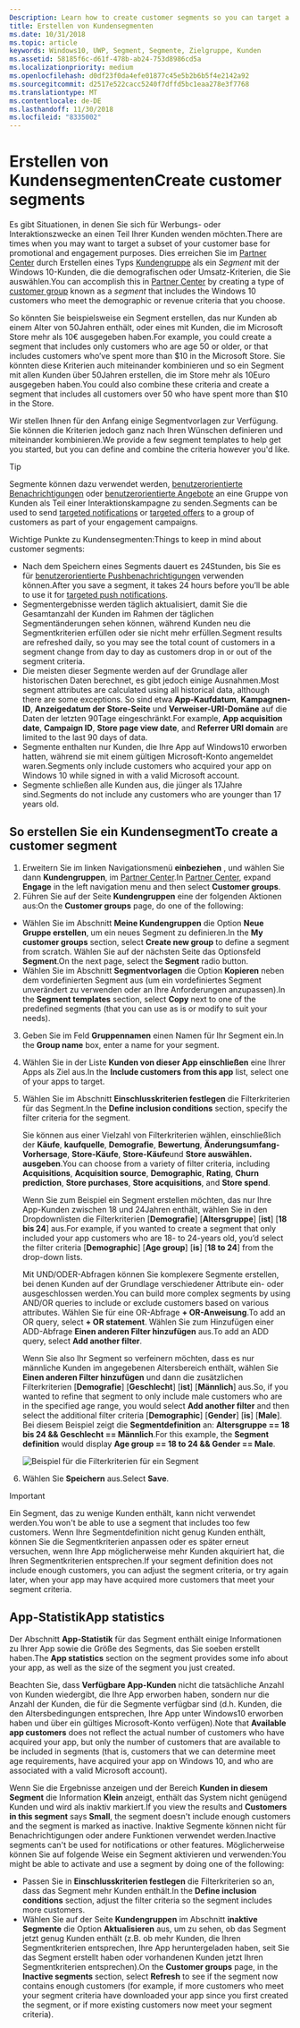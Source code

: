 ```yaml
---
Description: Learn how to create customer segments so you can target a subset of your customer base for promotional or engagement purposes.
title: Erstellen von Kundensegmenten
ms.date: 10/31/2018
ms.topic: article
keywords: Windows10, UWP, Segment, Segmente, Zielgruppe, Kunden
ms.assetid: 58185f6c-d61f-478b-ab24-753d8986cd5a
ms.localizationpriority: medium
ms.openlocfilehash: d0df23f0da4efe01877c45e5b2b6b5f4e2142a92
ms.sourcegitcommit: d2517e522cacc5240f7dffd5bc1eaa278e3f7768
ms.translationtype: MT
ms.contentlocale: de-DE
ms.lasthandoff: 11/30/2018
ms.locfileid: "8335002"
---
```

# <a name="create-customer-segments"></a><span data-ttu-id="c1045-103">Erstellen von Kundensegmenten</span><span class="sxs-lookup"><span data-stu-id="c1045-103">Create customer segments</span></span>

<span data-ttu-id="c1045-104">Es gibt Situationen, in denen Sie sich für Werbungs- oder Interaktionszwecke an einen Teil Ihrer Kunden wenden möchten.</span><span class="sxs-lookup"><span data-stu-id="c1045-104">There are times when you may want to target a subset of your customer base for promotional and engagement purposes.</span></span> <span data-ttu-id="c1045-105">Dies erreichen Sie im [Partner Center](https://partner.microsoft.com/dashboard) durch Erstellen eines Typs [Kundengruppe](create-customer-groups.md) als ein *Segment* mit der Windows 10-Kunden, die die demografischen oder Umsatz-Kriterien, die Sie auswählen.</span><span class="sxs-lookup"><span data-stu-id="c1045-105">You can accomplish this in [Partner Center](https://partner.microsoft.com/dashboard) by creating a type of [customer group](create-customer-groups.md) known as a *segment* that includes the Windows 10 customers who meet the demographic or revenue criteria that you choose.</span></span>

<span data-ttu-id="c1045-106">So könnten Sie beispielsweise ein Segment erstellen, das nur Kunden ab einem Alter von 50Jahren enthält, oder eines mit Kunden, die im Microsoft Store mehr als 10€ ausgegeben haben.</span><span class="sxs-lookup"><span data-stu-id="c1045-106">For example, you could create a segment that includes only customers who are age 50 or older, or that includes customers who’ve spent more than $10 in the Microsoft Store.</span></span> <span data-ttu-id="c1045-107">Sie könnten diese Kriterien auch miteinander kombinieren und so ein Segment mit allen Kunden über 50Jahren erstellen, die im Store mehr als 10Euro ausgegeben haben.</span><span class="sxs-lookup"><span data-stu-id="c1045-107">You could also combine these criteria and create a segment that includes all customers over 50 who have spent more than $10 in the Store.</span></span> 

<span data-ttu-id="c1045-108">Wir stellen Ihnen für den Anfang einige Segmentvorlagen zur Verfügung. Sie können die Kriterien jedoch ganz nach Ihren Wünschen definieren und miteinander kombinieren.</span><span class="sxs-lookup"><span data-stu-id="c1045-108">We provide a few segment templates to help get you started, but you can define and combine the criteria however you'd like.</span></span>

> [!TIP]
> <span data-ttu-id="c1045-109">Segmente können dazu verwendet werden, [benutzerorientierte Benachrichtigungen](send-push-notifications-to-your-apps-customers.md) oder [benutzerorientierte Angebote](use-targeted-offers-to-maximize-engagement-and-conversions.md) an eine Gruppe von Kunden als Teil einer Interaktionskampagne zu senden.</span><span class="sxs-lookup"><span data-stu-id="c1045-109">Segments can be used to send [targeted notifications](send-push-notifications-to-your-apps-customers.md) or [targeted offers](use-targeted-offers-to-maximize-engagement-and-conversions.md) to a group of customers as part of your engagement campaigns.</span></span>

<span data-ttu-id="c1045-110">Wichtige Punkte zu Kundensegmenten:</span><span class="sxs-lookup"><span data-stu-id="c1045-110">Things to keep in mind about customer segments:</span></span>
- <span data-ttu-id="c1045-111">Nach dem Speichern eines Segments dauert es 24Stunden, bis Sie es für [benutzerorientierte Pushbenachrichtigungen](send-push-notifications-to-your-apps-customers.md) verwenden können.</span><span class="sxs-lookup"><span data-stu-id="c1045-111">After you save a segment, it takes 24 hours before you’ll be able to use it for [targeted push notifications](send-push-notifications-to-your-apps-customers.md).</span></span>
- <span data-ttu-id="c1045-112">Segmentergebnisse werden täglich aktualisiert, damit Sie die Gesamtanzahl der Kunden im Rahmen der täglichen Segmentänderungen sehen können, während Kunden neu die Segmentkriterien erfüllen oder sie nicht mehr erfüllen.</span><span class="sxs-lookup"><span data-stu-id="c1045-112">Segment results are refreshed daily, so you may see the total count of customers in a segment change from day to day as customers drop in or out of the segment criteria.</span></span>
- <span data-ttu-id="c1045-113">Die meisten dieser Segmente werden auf der Grundlage aller historischen Daten berechnet, es gibt jedoch einige Ausnahmen.</span><span class="sxs-lookup"><span data-stu-id="c1045-113">Most segment attributes are calculated using all historical data, although there are some exceptions.</span></span> <span data-ttu-id="c1045-114">So sind etwa **App-Kaufdatum**, **Kampagnen-ID**, **Anzeigedatum der Store-Seite** und **Verweiser-URI-Domäne** auf die Daten der letzten 90Tage eingeschränkt.</span><span class="sxs-lookup"><span data-stu-id="c1045-114">For example, **App acquisition date**, **Campaign ID**, **Store page view date**, and **Referrer URI domain** are limited to the last 90 days of data.</span></span>
- <span data-ttu-id="c1045-115">Segmente enthalten nur Kunden, die Ihre App auf Windows10 erworben hatten, während sie mit einem gültigen Microsoft-Konto angemeldet waren.</span><span class="sxs-lookup"><span data-stu-id="c1045-115">Segments only include customers who acquired your app on Windows 10 while signed in with a valid Microsoft account.</span></span> 
- <span data-ttu-id="c1045-116">Segmente schließen alle Kunden aus, die jünger als 17Jahre sind.</span><span class="sxs-lookup"><span data-stu-id="c1045-116">Segments do not include any customers who are younger than 17 years old.</span></span>

## <a name="to-create-a-customer-segment"></a><span data-ttu-id="c1045-117">So erstellen Sie ein Kundensegment</span><span class="sxs-lookup"><span data-stu-id="c1045-117">To create a customer segment</span></span>

1.  <span data-ttu-id="c1045-118">Erweitern Sie im linken Navigationsmenü **einbeziehen** , und wählen Sie dann **Kundengruppen**, im [Partner Center](https://partner.microsoft.com/dashboard).</span><span class="sxs-lookup"><span data-stu-id="c1045-118">In [Partner Center](https://partner.microsoft.com/dashboard), expand **Engage** in the left navigation menu and then select **Customer groups**.</span></span>
2.  <span data-ttu-id="c1045-119">Führen Sie auf der Seite **Kundengruppen** eine der folgenden Aktionen aus:</span><span class="sxs-lookup"><span data-stu-id="c1045-119">On the **Customer groups** page, do one of the following:</span></span>
 - <span data-ttu-id="c1045-120">Wählen Sie im Abschnitt **Meine Kundengruppen** die Option **Neue Gruppe erstellen**, um ein neues Segment zu definieren.</span><span class="sxs-lookup"><span data-stu-id="c1045-120">In the **My customer groups** section, select **Create new group** to define a segment from scratch.</span></span> <span data-ttu-id="c1045-121">Wählen Sie auf der nächsten Seite das Optionsfeld **Segment**.</span><span class="sxs-lookup"><span data-stu-id="c1045-121">On the next page, select the **Segment** radio button.</span></span>
 - <span data-ttu-id="c1045-122">Wählen Sie im Abschnitt **Segmentvorlagen** die Option **Kopieren** neben dem vordefinierten Segment aus (um ein vordefiniertes Segment unverändert zu verwenden oder an Ihre Anforderungen anzupassen).</span><span class="sxs-lookup"><span data-stu-id="c1045-122">In the **Segment templates** section, select **Copy** next to one of the predefined segments (that you can use as is or modify to suit your needs).</span></span>
3.  <span data-ttu-id="c1045-123">Geben Sie im Feld **Gruppennamen** einen Namen für Ihr Segment ein.</span><span class="sxs-lookup"><span data-stu-id="c1045-123">In the **Group name** box, enter a name for your segment.</span></span>
4.  <span data-ttu-id="c1045-124">Wählen Sie in der Liste **Kunden von dieser App einschließen** eine Ihrer Apps als Ziel aus.</span><span class="sxs-lookup"><span data-stu-id="c1045-124">In the **Include customers from this app** list, select one of your apps to target.</span></span>
5.  <span data-ttu-id="c1045-125">Wählen Sie im Abschnitt **Einschlusskriterien festlegen** die Filterkriterien für das Segment.</span><span class="sxs-lookup"><span data-stu-id="c1045-125">In the **Define inclusion conditions** section, specify the filter criteria for the segment.</span></span>

    <span data-ttu-id="c1045-126">Sie können aus einer Vielzahl von Filterkriterien wählen, einschließlich der **Käufe**, **kaufquelle**, **Demografie**, **Bewertung**, **Änderungsumfang-Vorhersage**, **Store-Käufe**, **Store-Käufe**und **Store auswählen. ausgeben**.</span><span class="sxs-lookup"><span data-stu-id="c1045-126">You can choose from a variety of filter criteria, including **Acquisitions**, **Acquisition source**, **Demographic**, **Rating**, **Churn prediction**, **Store purchases**, **Store acquisitions**, and **Store spend**.</span></span>

    <span data-ttu-id="c1045-127">Wenn Sie zum Beispiel ein Segment erstellen möchten, das nur Ihre App-Kunden zwischen 18 und 24Jahren enthält, wählen Sie in den Dropdownlisten die Filterkriterien [**Demografie**] [**Altersgruppe**] [**ist**] [**18 bis 24**] aus.</span><span class="sxs-lookup"><span data-stu-id="c1045-127">For example, if you wanted to create a segment that only included your app customers who are 18- to 24-years old, you’d select the filter criteria [**Demographic**] [**Age group**] [**is**] [**18 to 24**] from the drop-down lists.</span></span>

    <span data-ttu-id="c1045-128">Mit UND/ODER-Abfragen können Sie komplexere Segmente erstellen, bei denen Kunden auf der Grundlage verschiedener Attribute ein- oder ausgeschlossen werden.</span><span class="sxs-lookup"><span data-stu-id="c1045-128">You can build more complex segments by using AND/OR queries to include or exclude customers based on various attributes.</span></span> <span data-ttu-id="c1045-129">Wählen Sie für eine OR-Abfrage **+ OR-Anweisung**.</span><span class="sxs-lookup"><span data-stu-id="c1045-129">To add an OR query, select **+ OR statement**.</span></span> <span data-ttu-id="c1045-130">Wählen Sie zum Hinzufügen einer ADD-Abfrage **Einen anderen Filter hinzufügen** aus.</span><span class="sxs-lookup"><span data-stu-id="c1045-130">To add an ADD query, select **Add another filter**.</span></span>

    <span data-ttu-id="c1045-131">Wenn Sie also Ihr Segment so verfeinern möchten, dass es nur männliche Kunden im angegebenen Altersbereich enthält, wählen Sie **Einen anderen Filter hinzufügen** und dann die zusätzlichen Filterkriterien [**Demografie**] [**Geschlecht**] [**ist**] [**Männlich**] aus.</span><span class="sxs-lookup"><span data-stu-id="c1045-131">So, if you wanted to refine that segment to only include male customers who are in the specified age range, you would select **Add another filter** and then select the additional filter criteria [**Demographic**] [**Gender**] [**is**] [**Male**].</span></span> <span data-ttu-id="c1045-132">Bei diesem Beispiel zeigt die **Segmentdefinition** an: **Altersgruppe == 18 bis 24 && Geschlecht == Männlich**.</span><span class="sxs-lookup"><span data-stu-id="c1045-132">For this example, the **Segment definition** would display **Age group == 18 to 24 && Gender == Male**.</span></span>

    ![Beispiel für die Filterkriterien für ein Segment](images/create-segment-inclusions.png)
6. <span data-ttu-id="c1045-134">Wählen Sie **Speichern** aus.</span><span class="sxs-lookup"><span data-stu-id="c1045-134">Select **Save**.</span></span>

> [!IMPORTANT]
> <span data-ttu-id="c1045-135">Ein Segment, das zu wenige Kunden enthält, kann nicht verwendet werden.</span><span class="sxs-lookup"><span data-stu-id="c1045-135">You won't be able to use a segment that includes too few customers.</span></span> <span data-ttu-id="c1045-136">Wenn Ihre Segmentdefinition nicht genug Kunden enthält, können Sie die Segmentkriterien anpassen oder es später erneut versuchen, wenn Ihre App möglicherweise mehr Kunden akquiriert hat, die Ihren Segmentkriterien entsprechen.</span><span class="sxs-lookup"><span data-stu-id="c1045-136">If your segment definition does not include enough customers, you can adjust the segment criteria, or try again later, when your app may have acquired more customers that meet your segment criteria.</span></span>


## <a name="app-statistics"></a><span data-ttu-id="c1045-137">App-Statistik</span><span class="sxs-lookup"><span data-stu-id="c1045-137">App statistics</span></span>

<span data-ttu-id="c1045-138">Der Abschnitt **App-Statistik** für das Segment enthält einige Informationen zu Ihrer App sowie die Größe des Segments, das Sie soeben erstellt haben.</span><span class="sxs-lookup"><span data-stu-id="c1045-138">The **App statistics** section on the segment provides some info about your app, as well as the size of the segment you just created.</span></span>

<span data-ttu-id="c1045-139">Beachten Sie, dass **Verfügbare App-Kunden** nicht die tatsächliche Anzahl von Kunden wiedergibt, die Ihre App erworben haben, sondern nur die Anzahl der Kunden, die für die Segmente verfügbar sind (d.h. Kunden, die den Altersbedingungen entsprechen, Ihre App unter Windows10 erworben haben und über ein gültiges Microsoft-Konto verfügen).</span><span class="sxs-lookup"><span data-stu-id="c1045-139">Note that **Available app customers** does not reflect the actual number of customers who have acquired your app, but only the number of customers that are available to be included in segments (that is, customers that we can determine meet age requirements, have acquired your app on Windows 10, and who are associated with a valid Microsoft account).</span></span>

<span data-ttu-id="c1045-140">Wenn Sie die Ergebnisse anzeigen und der Bereich **Kunden in diesem Segment** die Information **Klein** anzeigt, enthält das System nicht genügend Kunden und wird als inaktiv markiert.</span><span class="sxs-lookup"><span data-stu-id="c1045-140">If you view the results and **Customers in this segment** says **Small**, the segment doesn't include enough customers and the segment is marked as inactive.</span></span> <span data-ttu-id="c1045-141">Inaktive Segmente können nicht für Benachrichtigungen oder andere Funktionen verwendet werden.</span><span class="sxs-lookup"><span data-stu-id="c1045-141">Inactive segments can't be used for notifications or other features.</span></span> <span data-ttu-id="c1045-142">Möglicherweise können Sie auf folgende Weise ein Segment aktivieren und verwenden:</span><span class="sxs-lookup"><span data-stu-id="c1045-142">You might be able to activate and use a segment by doing one of the following:</span></span>

- <span data-ttu-id="c1045-143">Passen Sie in **Einschlusskriterien festlegen** die Filterkriterien so an, dass das Segment mehr Kunden enthält.</span><span class="sxs-lookup"><span data-stu-id="c1045-143">In the **Define inclusion conditions** section, adjust the filter criteria so the segment includes more customers.</span></span>
- <span data-ttu-id="c1045-144">Wählen Sie auf der Seite **Kundengruppen** im Abschnitt **inaktive Segmente** die Option **Aktualisieren** aus, um zu sehen, ob das Segment jetzt genug Kunden enthält (z.B. ob mehr Kunden, die Ihren Segmentkriterien entsprechen, Ihre App heruntergeladen haben, seit Sie das Segment erstellt haben oder vorhandenen Kunden jetzt Ihren Segmentkriterien entsprechen).</span><span class="sxs-lookup"><span data-stu-id="c1045-144">On the **Customer groups** page, in the **Inactive segments** section, select **Refresh** to see if the segment now contains enough customers (for example, if more customers who meet your segment criteria have downloaded your app since you first created the segment, or if more existing customers now meet your segment criteria).</span></span>
